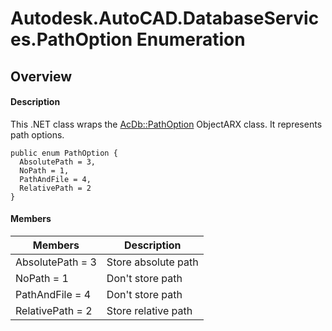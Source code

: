 # Autodesk.AutoCAD.DatabaseServices.PathOption Enumeration

## Overview

#### Description
This .NET class wraps the [AcDb::PathOption](AcDb__PathOption.md) ObjectARX class. 
It represents path options.
```text
public enum PathOption {
  AbsolutePath = 3,
  NoPath = 1,
  PathAndFile = 4,
  RelativePath = 2
}
```

#### Members

| Members | Description |
| --- | --- |
| AbsolutePath = 3 | Store absolute path |
| NoPath = 1 | Don't store path |
| PathAndFile = 4 | Don't store path |
| RelativePath = 2 | Store relative path |